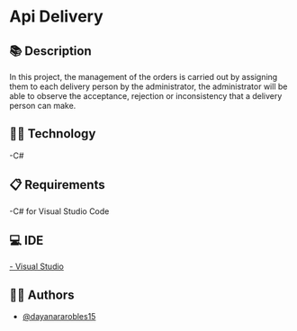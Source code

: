 # Api Delivery




## :books: Description

In this project, the management of the orders is carried out by assigning them to each delivery person by the administrator, the administrator will be able to observe the acceptance, rejection or inconsistency that a delivery person can make.

## :woman_technologist: Technology

-C#

## :clipboard: Requirements

-C# for Visual Studio Code

## :computer: IDE

[- Visual Studio](https://visualstudio.microsoft.com/es/vs/) 

## :woman_office_worker: Authors

- [@dayanararobles15](https://github.com/dayanararobles15)


